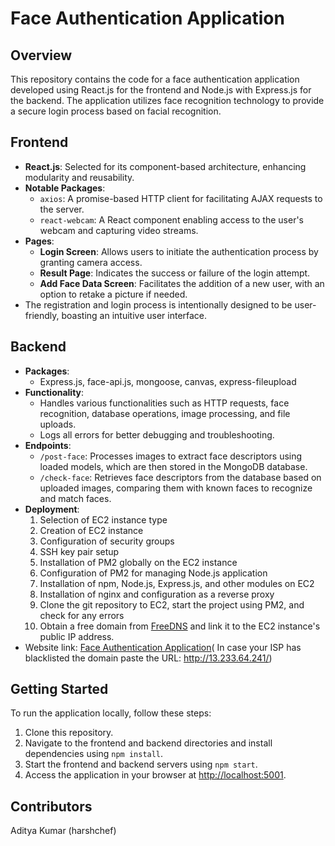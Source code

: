 # Face Authentication Application

## Overview
This repository contains the code for a face authentication application developed using React.js for the frontend and Node.js with Express.js for the backend. The application utilizes face recognition technology to provide a secure login process based on facial recognition.

## Frontend
- **React.js**: Selected for its component-based architecture, enhancing modularity and reusability.
- **Notable Packages**:
  - `axios`: A promise-based HTTP client for facilitating AJAX requests to the server.
  - `react-webcam`: A React component enabling access to the user's webcam and capturing video streams.
- **Pages**:
  - **Login Screen**: Allows users to initiate the authentication process by granting camera access.
  - **Result Page**: Indicates the success or failure of the login attempt.
  - **Add Face Data Screen**: Facilitates the addition of a new user, with an option to retake a picture if needed.
- The registration and login process is intentionally designed to be user-friendly, boasting an intuitive user interface.

## Backend
- **Packages**:
  - Express.js, face-api.js, mongoose, canvas, express-fileupload
- **Functionality**:
  - Handles various functionalities such as HTTP requests, face recognition, database operations, image processing, and file uploads.
  - Logs all errors for better debugging and troubleshooting.
- **Endpoints**:
  - `/post-face`: Processes images to extract face descriptors using loaded models, which are then stored in the MongoDB database.
  - `/check-face`: Retrieves face descriptors from the database based on uploaded images, comparing them with known faces to recognize and match faces.
- **Deployment**:
  1. Selection of EC2 instance type
  2. Creation of EC2 instance
  3. Configuration of security groups
  4. SSH key pair setup
  5. Installation of PM2 globally on the EC2 instance
  6. Configuration of PM2 for managing Node.js application
  7. Installation of npm, Node.js, Express.js, and other modules on EC2
  8. Installation of nginx and configuration as a reverse proxy
  9. Clone the git repository to EC2, start the project using PM2, and check for any errors
  10. Obtain a free domain from [FreeDNS](https://freedns.afraid.org/) and link it to the EC2 instance's public IP address.
- Website link: [Face Authentication Application](http://faceauth.us.to/)( In case your ISP has blacklisted the domain paste the URL: http://13.233.64.241/)

## Getting Started
To run the application locally, follow these steps:
1. Clone this repository.
2. Navigate to the frontend and backend directories and install dependencies using `npm install`.
3. Start the frontend and backend servers using `npm start`.
4. Access the application in your browser at [http://localhost:5001](http://localhost:5001).

## Contributors
Aditya Kumar (harshchef)
